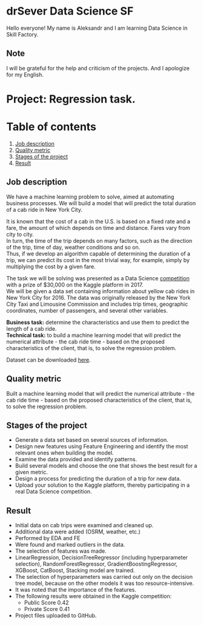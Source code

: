 # drSever Data Science SF
Hello everyone! My name is Aleksandr and I am learning Data Science in Skill Factory.
## Note
I will be grateful for the help and criticism of the projects. And I apologize for my English.

# Project: Regression task. 
# Table of contents
1. [Job description](https://github.com/drSever/drSever_data_science/tree/main/Portfolio/Project_2#Job-description)
2. [Quality metric](https://github.com/drSever/drSever_data_science/tree/main/Portfolio/Project_2#Quality-metric)
3. [Stages of the project](https://github.com/drSever/drSever_data_science/tree/main/Portfolio/Project_2#Stages-of-the-project)
4. [Result](https://github.com/drSever/drSever_data_science/tree/main/Portfolio/Project_2#Result)

## Job description

We have a machine learning problem to solve, aimed at automating business processes. We will build a model that will predict the total duration of a cab ride in New York City.   

It is known that the cost of a cab in the U.S. is based on a fixed rate and a fare, the amount of which depends on time and distance. Fares vary from city to city.    
In turn, the time of the trip depends on many factors, such as the direction of the trip, time of day, weather conditions and so on.    
Thus, if we develop an algorithm capable of determining the duration of a trip, we can predict its cost in the most trivial way, for example, simply by multiplying the cost by a given fare.    

The task we will be solving was presented as a Data Science [competition](https://www.kaggle.com/competitions/nyc-taxi-trip-duration/overview) with a prize of $30,000 on the Kaggle platform in 2017.    
We will be given a data set containing information about yellow cab rides in New York City for 2016. The data was originally released by the New York City Taxi and Limousine Commission and includes trip times, geographic coordinates, number of passengers, and several other variables.

**Business task:** determine the characteristics and use them to predict the length of a cab ride.    
**Technical task:** to build a machine learning model that will predict the numerical attribute - the cab ride time - based on the proposed characteristics of the client, that is, to solve the regression problem.    

Dataset can be downloaded [here](https://drive.google.com/file/d/1X_EJEfERiXki0SKtbnCL9JDv49Go14lF/view?usp=sharing).    

## Quality metric

Built a machine learning model that will predict the numerical attribute - the cab ride time - based on the proposed characteristics of the client, that is, to solve the regression problem.

## Stages of the project

- Generate a data set based on several sources of information.
- Design new features using Feature Engineering and identify the most relevant ones when building the model.
- Examine the data provided and identify patterns.
- Build several models and choose the one that shows the best result for a given metric.
- Design a process for predicting the duration of a trip for new data.
- Upload your solution to the Kaggle platform, thereby participating in a real Data Science competition.


## Result

- Initial data on cab trips were examined and cleaned up.
- Additional data were added (OSRM, weather, etc.)
- Performed by EDA and FE
- Were found and marked outliers in the data. 
- The selection of features was made.
- LinearRegression, DecisionTreeRegressor (including hyperparameter selection), RandomForestRegressor, GradientBoostingRegressor, XGBoost, CatBoost, Stacking model are trained.
- The selection of hyperparameters was carried out only on the decision tree model, because on the other models it was too resource-intensive.
- It was noted that the importance of the features.
- The following results were obtained in the Kaggle competition:
    - Public Score 0.42
    - Private Score 0.41
- Project files uploaded to GitHub. 


